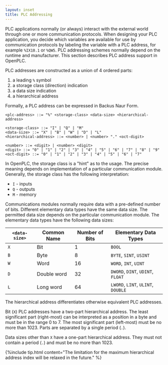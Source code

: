 ```yaml
---
layout: inset
title: PLC Addressing
--- 
```


PLC applications normally (or always) interact with the external world
through one or more communication protocols. When designing your PLC
application, you decide which variables are available for use by communication
protocols by labeling the variable with a PLC address, for example
`%IX10.1` or `%QW5`. PLC addressing schemes normally depend on the
runtime and manufacturer. This section describes PLC address support
in OpenPLC.

PLC addresses are constructed as a union of 4 ordered parts:

1. a leading `%` symbol
2. a storage class (direction) indication
3. a data size indication
4. a hierarchical address

Formally, a PLC address can be expressed in Backus Naur Form.

```
<plc-address> ::= "%" <storage-class> <data-size> <hierarchical-address>

<storage-class> ::= "I" | "Q" | "M"
<data-size> ::= "X" | "B" | "W" | "D" | "L"
<hierarchical-address> ::= <number> | <number> "." <oct-digit>

<number> ::= <digit> | <number> <digit>
<digit> ::= "0" | "1" | "2" | "3" | "4" | "5" | "6" | "7" | "8" | "9"
<oct-digit> ::= "0" | "1" | "2" | "3" | "4" | "5" | "6" | "7"
```

In OpenPLC, the storage class is a "hint" as to the usage. The precise
meaning depends on implementation of a particular communication module.
Generally, the storage class has the following interpretation:

* `I` - inputs
* `Q` - outputs
* `M` - memory

Communications modules normally require data with a pre-defined number of bits.
Different elementary data types have the same data size. The permitted data
size depends on the particular communication module. The elementary data types
have the following data sizes:

<div class="table-wrapper" markdown="block">

| `<data-size>` | Common Name | Number of Bits | Elementary Data Types    |
|---------------|-------------|----------------|--------------------------|
| `X`           | Bit         | 1              | `BOOL`                   |
| `B`           | Byte        | 8              | `BYTE`, `SINT`, `USINT`  |
| `W`           | Word        | 16             | `WORD`, `INT`, `UINT`    |
| `D`           | Double word | 32             | `DWORD`, `DINT`, `UDINT`, `FLOAT`  |
| `L`           | Long word   | 64             | `LWORD`, `LINT`, `ULINT`, `DOUBLE` |

</div>

The hierarchical address differentiates otherwise equivalent PLC addresses.

Bit (`X`) PLC addresses have a two-part hierarchical address. The least
significant part (right-most) can be interpreted as a position in a byte and
must be in the range 0 to 7. The most significant part (left-most) must be no
more than 1023. Parts are separated by a single period (`.`).

Data sizes other than `X` have a one-part hierarchical address. They must not
contain a period (`.`) and must be no more than 1023.

{%include tip.html content="The limitation for the maximum hierarchical
address index will be relaxed in the future." %}
